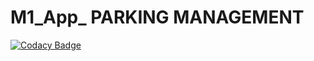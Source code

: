 # M1_App_ PARKING MANAGEMENT

[![Codacy Badge](https://api.codacy.com/project/badge/Grade/6c5857a64c9742af9471f7a076cc74f8)](https://app.codacy.com/gh/SRVN6/M1_App_Parkingmanagement?utm_source=github.com&utm_medium=referral&utm_content=SRVN6/M1_App_Parkingmanagement&utm_campaign=Badge_Grade_Settings)
